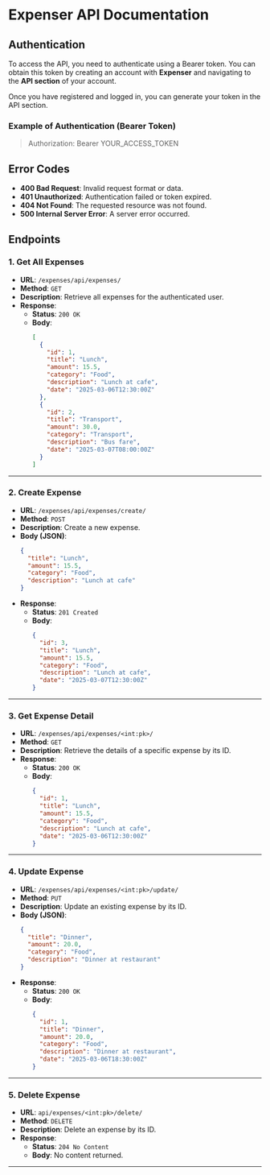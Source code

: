 # **Expenser API Documentation**

## **Authentication**

To access the API, you need to authenticate using a Bearer token. You can obtain this token by creating an account with **Expenser** and navigating to the **API section** of your account.

Once you have registered and logged in, you can generate your token in the API section.

### **Example of Authentication (Bearer Token)**

> Authorization: Bearer YOUR_ACCESS_TOKEN

## **Error Codes**

- **400 Bad Request**: Invalid request format or data.
- **401 Unauthorized**: Authentication failed or token expired.
- **404 Not Found**: The requested resource was not found.
- **500 Internal Server Error**: A server error occurred.

## **Endpoints**

### **1. Get All Expenses**

- **URL**: `/expenses/api/expenses/`
- **Method**: `GET`
- **Description**: Retrieve all expenses for the authenticated user.
- **Response**:
    - **Status**: `200 OK`
    - **Body**:
      ```json
      [
        {
          "id": 1,
          "title": "Lunch",
          "amount": 15.5,
          "category": "Food",
          "description": "Lunch at cafe",
          "date": "2025-03-06T12:30:00Z"
        },
        {
          "id": 2,
          "title": "Transport",
          "amount": 30.0,
          "category": "Transport",
          "description": "Bus fare",
          "date": "2025-03-07T08:00:00Z"
        }
      ]
      ```

---

### **2. Create Expense**

- **URL**: `/expenses/api/expenses/create/`
- **Method**: `POST`
- **Description**: Create a new expense.
- **Body (JSON)**:
    ```json
    {
      "title": "Lunch",
      "amount": 15.5,
      "category": "Food",
      "description": "Lunch at cafe"
    }
    ```
- **Response**:
    - **Status**: `201 Created`
    - **Body**:
      ```json
      {
        "id": 3,
        "title": "Lunch",
        "amount": 15.5,
        "category": "Food",
        "description": "Lunch at cafe",
        "date": "2025-03-07T12:30:00Z"
      }
      ```

---

### **3. Get Expense Detail**

- **URL**: `/expenses/api/expenses/<int:pk>/`
- **Method**: `GET`
- **Description**: Retrieve the details of a specific expense by its ID.
- **Response**:
    - **Status**: `200 OK`
    - **Body**:
      ```json
      {
        "id": 1,
        "title": "Lunch",
        "amount": 15.5,
        "category": "Food",
        "description": "Lunch at cafe",
        "date": "2025-03-06T12:30:00Z"
      }
      ```

---

### **4. Update Expense**

- **URL**: `/expenses/api/expenses/<int:pk>/update/`
- **Method**: `PUT`
- **Description**: Update an existing expense by its ID.
- **Body (JSON)**:
    ```json
    {
      "title": "Dinner",
      "amount": 20.0,
      "category": "Food",
      "description": "Dinner at restaurant"
    }
    ```
- **Response**:
    - **Status**: `200 OK`
    - **Body**:
      ```json
      {
        "id": 1,
        "title": "Dinner",
        "amount": 20.0,
        "category": "Food",
        "description": "Dinner at restaurant",
        "date": "2025-03-06T18:30:00Z"
      }
      ```

---

### **5. Delete Expense**

- **URL**: `api/expenses/<int:pk>/delete/`
- **Method**: `DELETE`
- **Description**: Delete an expense by its ID.
- **Response**:
    - **Status**: `204 No Content`
    - **Body**: No content returned.

---
